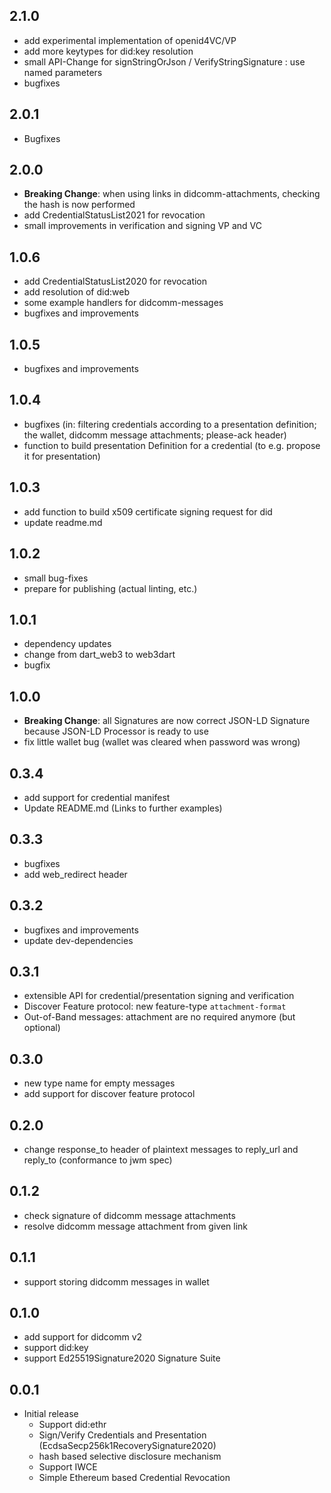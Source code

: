 ## 2.1.0
- add experimental implementation of openid4VC/VP
- add more keytypes for did:key resolution
- small API-Change for signStringOrJson / VerifyStringSignature : use named parameters
- bugfixes

## 2.0.1
- Bugfixes

## 2.0.0
- **Breaking Change**: when using links in didcomm-attachments, checking the hash is now performed
- add CredentialStatusList2021 for revocation
- small improvements in verification and signing VP and VC

## 1.0.6
- add CredentialStatusList2020 for revocation
- add resolution of did:web
- some example handlers for didcomm-messages
- bugfixes and improvements

## 1.0.5
- bugfixes and improvements

## 1.0.4
- bugfixes (in: filtering credentials according to a presentation definition; the wallet, didcomm message attachments; please-ack header)
- function to build presentation Definition for a credential (to e.g. propose it for presentation)

## 1.0.3
- add function to build x509 certificate signing request for did
- update readme.md

## 1.0.2
- small bug-fixes
- prepare for publishing (actual linting, etc.)

## 1.0.1
- dependency updates
- change from dart_web3 to web3dart
- bugfix

## 1.0.0
- **Breaking Change**: all Signatures are now correct JSON-LD Signature because JSON-LD Processor is ready to use
- fix little wallet bug (wallet was cleared when password was wrong)

## 0.3.4
- add support for credential manifest
- Update README.md (Links to further examples)

## 0.3.3
- bugfixes
- add web_redirect header

## 0.3.2
- bugfixes and improvements
- update dev-dependencies

## 0.3.1
- extensible API for credential/presentation signing and verification
- Discover Feature protocol: new feature-type `attachment-format`
- Out-of-Band messages: attachment are no required anymore (but optional)

## 0.3.0
- new type name for empty messages
- add support for discover feature protocol

## 0.2.0
- change response_to header of plaintext messages to reply_url and reply_to (conformance to jwm spec)

## 0.1.2
- check signature of didcomm message attachments
- resolve didcomm message attachment from given link

## 0.1.1
- support storing didcomm messages in wallet

## 0.1.0
- add support for didcomm v2
- support did:key
- support Ed25519Signature2020 Signature Suite

## 0.0.1
- Initial release
    - Support did:ethr
    - Sign/Verify Credentials and Presentation (EcdsaSecp256k1RecoverySignature2020)
    - hash based selective disclosure mechanism
    - Support IWCE
    - Simple Ethereum based Credential Revocation
